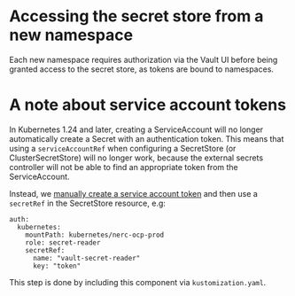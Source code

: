# Accessing the secret store from a new namespace

Each new namespace requires authorization via the Vault UI before being granted access to the secret store, as tokens are bound to namespaces.

# A note about service account tokens

In Kubernetes 1.24 and later, creating a ServiceAccount will no longer automatically create a Secret with an authentication token. This means that using a `serviceAccountRef` when configuring a SecretStore (or ClusterSecretStore) will no longer work, because the external secrets controller will not be able to find an appropriate token from the ServiceAccount.

Instead, we [manually create a service account token][1] and then use a `secretRef` in the SecretStore resource, e.g:

```
auth:
  kubernetes:
    mountPath: kubernetes/nerc-ocp-prod
    role: secret-reader
    secretRef:
      name: "vault-secret-reader"
      key: "token"
```

This step is done by including this component via `kustomization.yaml`.

[1]: https://kubernetes.io/docs/tasks/configure-pod-container/configure-service-account/#manually-create-a-service-account-api-token
